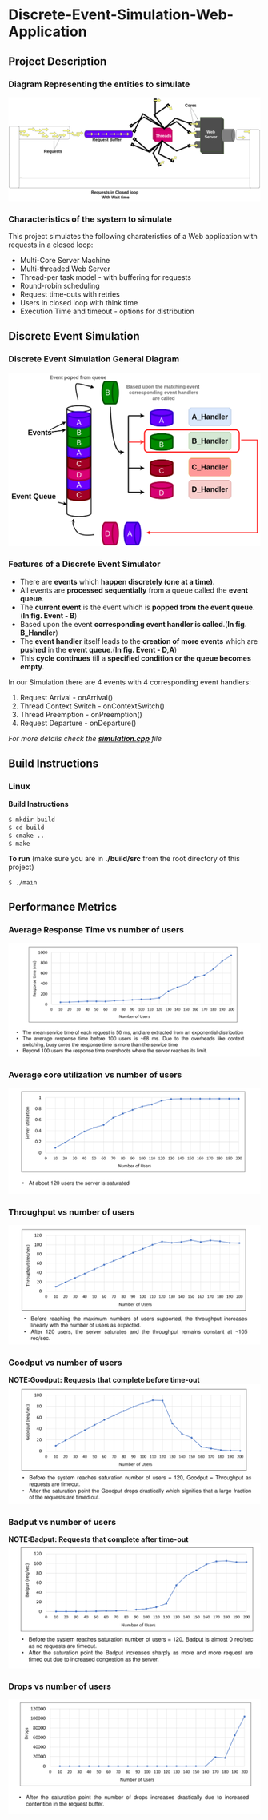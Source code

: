 # Discrete-Event-Simulation-Web-Application

## Project Description
### Diagram Representing the entities to simulate
![Web-server-system-diagram](https://github.com/jatin-jatin/Discrete-Event-Simulation-Web-Application/blob/main/pictures/Web-Server-System-new.png)
### Characteristics of the system to simulate
This project simulates the following charateristics of a Web application with requests in a closed loop:

* Multi-Core Server Machine
* Multi-threaded Web Server
* Thread-per task model - with buffering for requests
* Round-robin scheduling
* Request time-outs with retries
* Users in closed loop with think time
* Execution Time and timeout - options for distribution

<!-- **Web server system with request in a closed loop** -->
## Discrete Event Simulation
### Discrete Event Simulation General Diagram
![Discrete-Event-Simulation-Diagram](https://github.com/jatin-jatin/Discrete-Event-Simulation-Web-Application/blob/main/pictures/Discrete-Event-Simulator-General.png)
### Features of a Discrete Event Simulator
* There are **events** which **happen discretely (one at a time)**. 
* All events are **processed sequentially** from a queue called the **event queue**. 
* The **current event** is the event which is **popped from the event queue**. (**In fig. Event - B**)
* Based upon the event **corresponding event handler is called**.(**In fig. B_Handler**)
* The **event handler** itself leads to the **creation of more events** which are **pushed** in the **event queue**.(**In fig. Event - D,A**)
* This **cycle continues** till a **specified condition or the queue becomes empty**.

In our Simulation there are 4 events with 4 corresponding event handlers:
1. Request Arrival - onArrival()
1. Thread Context Switch - onContextSwitch()
1. Thread Preemption - onPreemption()
1. Request Departure - onDeparture()

*For more details check the **[simulation.cpp](https://github.com/jatin-jatin/Discrete-Event-Simulation-Web-Application/blob/main/src/simulation.cpp)** file*
## Build Instructions
### Linux
**Build Instructions**
```
$ mkdir build  
$ cd build  
$ cmake ..  
$ make
```
**To run** (make sure you are in **./build/src** from the root directory of this project)
```
$ ./main
```
## Performance Metrics
### Average Response Time vs number of users
![Discrete-Event-Simulation-Diagram](https://github.com/jatin-jatin/Discrete-Event-Simulation-Web-Application/blob/main/pictures/restime-vs-users.png)
### Average core utilization vs number of users
![Discrete-Event-Simulation-Diagram](https://github.com/jatin-jatin/Discrete-Event-Simulation-Web-Application/blob/main/pictures/util-vs-users.png)
### Throughput vs number of users
![Discrete-Event-Simulation-Diagram](https://github.com/jatin-jatin/Discrete-Event-Simulation-Web-Application/blob/main/pictures/Tput-vs-users.png)
### Goodput vs number of users
**NOTE:Goodput: Requests that complete before time-out**
![Discrete-Event-Simulation-Diagram](https://github.com/jatin-jatin/Discrete-Event-Simulation-Web-Application/blob/main/pictures/gput-vs-users.png)
### Badput vs number of users
**NOTE:Badput: Requests that complete after time-out**
![Discrete-Event-Simulation-Diagram](https://github.com/jatin-jatin/Discrete-Event-Simulation-Web-Application/blob/main/pictures/Bput-vs-users.png)
### Drops vs number of users
![Discrete-Event-Simulation-Diagram](https://github.com/jatin-jatin/Discrete-Event-Simulation-Web-Application/blob/main/pictures/Drops-vs-users.png)